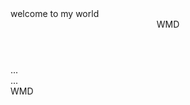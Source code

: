  <head>  
  <title>My first web page</title> 
</head> 
<body>welcome to my world 
<header>WMD </header> 
<nav>...</nav> 
<article> 
<section> 
  </section> 
</article> 
<aside>...</aside>  
<footer>WMD</footer> 
</body> 
</html> 

